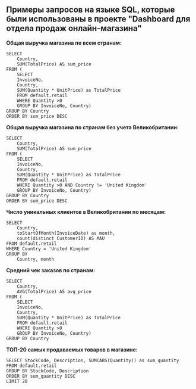 ## Примеры запросов на языке SQL, которые были использованы в проекте "Dashboard для отдела продаж онлайн-магазина"

**Общая выручка магазина по всем странам:**

````
SELECT
    Country,
    SUM(TotalPrice) AS sum_price
FROM (
    SELECT
    InvoiceNo,
    Country,
    SUM(Quantity * UnitPrice) as TotalPrice
    FROM default.retail
    WHERE Quantity >0
    GROUP BY InvoiceNo, Country)
GROUP BY Country
ORDER BY sum_price DESC
````

**Общая выручка магазина по странам без учета Великобритании:**

````
SELECT
    Country,
    SUM(TotalPrice) AS sum_price
FROM (
    SELECT
    InvoiceNo,
    Country,
    SUM(Quantity * UnitPrice) as TotalPrice
    FROM default.retail
    WHERE Quantity >0 AND Country != 'United Kingdom'
    GROUP BY InvoiceNo, Country)
GROUP BY Country
ORDER BY sum_price DESC
````

**Число уникальных клиентов в Великобритании по месяцам:**

````
SELECT
    Country,
    toStartOfMonth(InvoiceDate) as month,
    count(distinct CustomerID) AS MAU
FROM default.retail
WHERE Country = 'United Kingdom'
GROUP BY
    Country, month
````

**Средний чек заказов по странам:**

````
SELECT
    Country,
    AVG(TotalPrice) AS avg_price
FROM (
    SELECT
    InvoiceNo,
    Country,
    SUM(Quantity * UnitPrice) as TotalPrice
    FROM default.retail
    WHERE Quantity >0
    GROUP BY InvoiceNo, Country)
GROUP BY Country
````

**ТОП-20 самых продаваемых товаров в магазине:**

````
SELECT StockCode, Description, SUM(ABS(Quantity)) as sum_quantity
FROM default.retail
GROUP BY StockCode, Description
ORDER BY sum_quantity DESC
LIMIT 20
````
